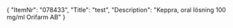 {
  "ItemNr": "078433",
  "Title": "test",
  "Description": "Keppra, oral lösning 100 mg/ml Orifarm AB"
}